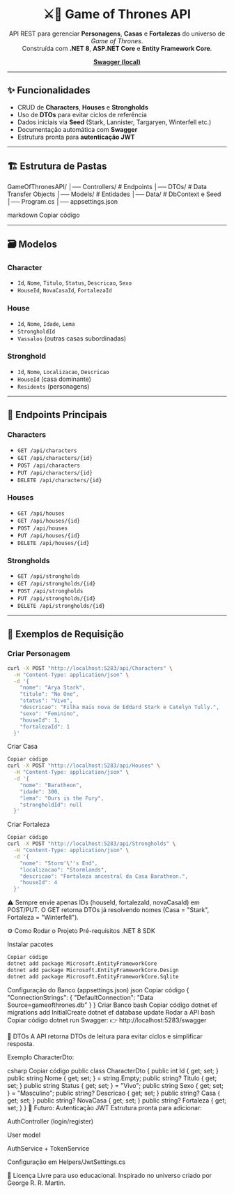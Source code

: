 <h1 align="center">⚔️🐉 Game of Thrones API</h1>

<p align="center">
  API REST para gerenciar <b>Personagens</b>, <b>Casas</b> e <b>Fortalezas</b> do universo de <i>Game of Thrones</i>.<br>
  Construída com <b>.NET 8</b>, <b>ASP.NET Core</b> e <b>Entity Framework Core</b>.
</p>

<p align="center">
  <a href="http://localhost:5283/swagger"><b>Swagger (local)</b></a>
</p>

---

## ✨ Funcionalidades

- CRUD de **Characters**, **Houses** e **Strongholds**
- Uso de **DTOs** para evitar ciclos de referência
- Dados iniciais via **Seed** (Stark, Lannister, Targaryen, Winterfell etc.)
- Documentação automática com **Swagger**
- Estrutura pronta para **autenticação JWT**

---

## 🏗️ Estrutura de Pastas

GameOfThronesAPI/
│── Controllers/ # Endpoints
│── DTOs/ # Data Transfer Objects
│── Models/ # Entidades
│── Data/ # DbContext e Seed
│── Program.cs
│── appsettings.json

markdown
Copiar código

---

## 🗃️ Modelos

### Character
- `Id`, `Nome`, `Titulo`, `Status`, `Descricao`, `Sexo`
- `HouseId`, `NovaCasaId`, `FortalezaId`

### House
- `Id`, `Nome`, `Idade`, `Lema`
- `StrongholdId`
- `Vassalos` (outras casas subordinadas)

### Stronghold
- `Id`, `Nome`, `Localizacao`, `Descricao`
- `HouseId` (casa dominante)
- `Residents` (personagens)

---

## 🔌 Endpoints Principais

### Characters
- `GET /api/characters`
- `GET /api/characters/{id}`
- `POST /api/characters`
- `PUT /api/characters/{id}`
- `DELETE /api/characters/{id}`

### Houses
- `GET /api/houses`
- `GET /api/houses/{id}`
- `POST /api/houses`
- `PUT /api/houses/{id}`
- `DELETE /api/houses/{id}`

### Strongholds
- `GET /api/strongholds`
- `GET /api/strongholds/{id}`
- `POST /api/strongholds`
- `PUT /api/strongholds/{id}`
- `DELETE /api/strongholds/{id}`

---

## 🧪 Exemplos de Requisição

### Criar Personagem
```bash
curl -X POST "http://localhost:5283/api/Characters" \
  -H "Content-Type: application/json" \
  -d '{
    "nome": "Arya Stark",
    "titulo": "No One",
    "status": "Vivo",
    "descricao": "Filha mais nova de Eddard Stark e Catelyn Tully.",
    "sexo": "Feminino",
    "houseId": 1,
    "fortalezaId": 1
  }'
  ```
Criar Casa

```bash
Copiar código
curl -X POST "http://localhost:5283/api/Houses" \
  -H "Content-Type: application/json" \
  -d '{
    "nome": "Baratheon",
    "idade": 300,
    "lema": "Ours is the Fury",
    "strongholdId": null
  }'
  ```
Criar Fortaleza
```bash
Copiar código
curl -X POST "http://localhost:5283/api/Strongholds" \
  -H "Content-Type: application/json" \
  -d '{
    "nome": "Storm'\''s End",
    "localizacao": "Stormlands",
    "descricao": "Fortaleza ancestral da Casa Baratheon.",
    "houseId": 4
  }'
  ```
⚠️ Sempre envie apenas IDs (houseId, fortalezaId, novaCasaId) em POST/PUT.
O GET retorna DTOs já resolvendo nomes (Casa = "Stark", Fortaleza = "Winterfell").

⚙️ Como Rodar o Projeto
Pré-requisitos
.NET 8 SDK

Instalar pacotes
```bash
Copiar código
dotnet add package Microsoft.EntityFrameworkCore
dotnet add package Microsoft.EntityFrameworkCore.Design
dotnet add package Microsoft.EntityFrameworkCore.Sqlite
```
Configuração do Banco (appsettings.json)
json
Copiar código
{
  "ConnectionStrings": {
    "DefaultConnection": "Data Source=gameofthrones.db"
  }
}
Criar Banco
bash
Copiar código
dotnet ef migrations add InitialCreate
dotnet ef database update
Rodar a API
bash
Copiar código
dotnet run
Swagger: 👉 http://localhost:5283/swagger

🧰 DTOs
A API retorna DTOs de leitura para evitar ciclos e simplificar resposta.

Exemplo CharacterDto:

csharp
Copiar código
public class CharacterDto {
  public int Id { get; set; }
  public string Nome { get; set; } = string.Empty;
  public string? Titulo { get; set; }
  public string Status { get; set; } = "Vivo";
  public string Sexo { get; set; } = "Masculino";
  public string? Descricao { get; set; }
  public string? Casa { get; set; }
  public string? NovaCasa { get; set; }
  public string? Fortaleza { get; set; }
}
🔐 Futuro: Autenticação JWT
Estrutura pronta para adicionar:

AuthController (login/register)

User model

AuthService + TokenService

Configuração em Helpers/JwtSettings.cs

📄 Licença
Livre para uso educacional.
Inspirado no universo criado por George R. R. Martin.